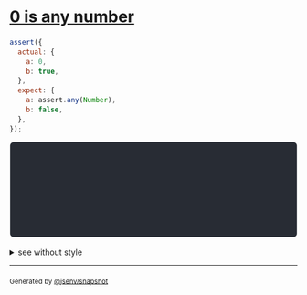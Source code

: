 # [0 is any number](../../assert_any.test.js#L41)

```js
assert({
  actual: {
    a: 0,
    b: true,
  },
  expect: {
    a: assert.any(Number),
    b: false,
  },
});
```

![img](throw.svg)

<details>
  <summary>see without style</summary>

```console
AssertionError: actual and expect are different

actual: {
  a: 0,
  b: true,
}
expect: {
  a: assert.any(Number),
  b: false,
}
```

</details>


---

<sub>
  Generated by <a href="https://github.com/jsenv/core/tree/main/packages/independent/snapshot">@jsenv/snapshot</a>
</sub>
